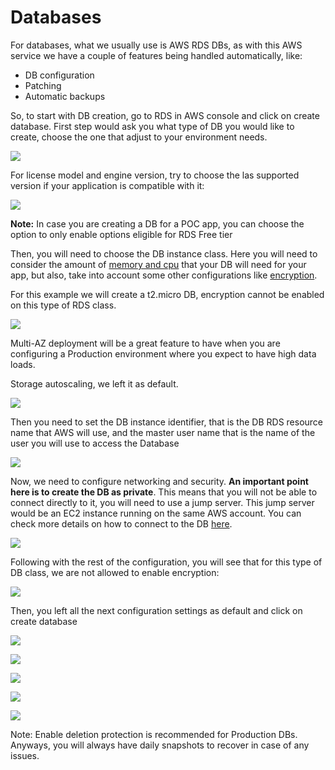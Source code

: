# Databases

For databases, what we usually use is AWS RDS DBs, as with this AWS service we have a couple of features being handled automatically, like:

* DB configuration
* Patching
* Automatic backups

So, to start with DB creation, go to RDS in AWS console and click on create database. First step would ask you what type of DB you would like to create, choose the one that adjust to your environment needs.

![](../../.gitbook/assets/image%20%2815%29.png)

For license model and engine version, try to choose the las supported version if your application is compatible with it:

![](../../.gitbook/assets/image%20%282%29.png)

**Note:** In case you are creating a DB for a POC app, you can choose the option to only enable options eligible for RDS Free tier

Then, you will need to choose the DB instance class. Here you will need to consider the amount of [memory and cpu](https://docs.amazonaws.cn/en_us/AmazonRDS/latest/UserGuide/Concepts.DBInstanceClass.html) that your DB will need for your app, but also, take into account some other configurations like [encryption](https://docs.amazonaws.cn/en_us/AmazonRDS/latest/UserGuide/Overview.Encryption.html).

For this example we will create a t2.micro DB, encryption cannot be enabled on this type of RDS class.

![](../../.gitbook/assets/image%20%2817%29.png)

Multi-AZ deployment will be a great feature to have when you are configuring a Production environment where you expect to have high data loads.

Storage autoscaling, we left it as default.

![](../../.gitbook/assets/image%20%2813%29.png)

Then you need to set the DB instance identifier, that is the DB RDS resource name that AWS will use, and the master user name that is the name of the user you will use to access the Database

![](../../.gitbook/assets/image%20%2821%29.png)

Now, we need to configure networking and security. **An important point here is to create the DB as private**. This means that you will not be able to connect directly to it, you will need to use a jump server. This jump server would be an EC2 instance running on the same AWS account. You can check more details on how to connect to the DB [here](https://medium.com/nexton/how-to-make-your-amazon-rds-db-private-if-its-already-public-c37bf9d6f544).

![](../../.gitbook/assets/image%20%281%29.png)

Following with the rest of the configuration, you will see that for this type of DB class, we are not allowed to enable encryption:

![](../../.gitbook/assets/image%20%287%29.png)

Then, you left all the next configuration settings as default and click on create database

![](../../.gitbook/assets/image%20%2818%29.png)

![](../../.gitbook/assets/image%20%289%29.png)

![](../../.gitbook/assets/image%20%286%29.png)

![](../../.gitbook/assets/image%20%2819%29.png)

![](../../.gitbook/assets/image%20%288%29.png)

Note: Enable deletion protection is recommended for Production DBs. Anyways, you will always have daily snapshots to recover in case of any issues.

